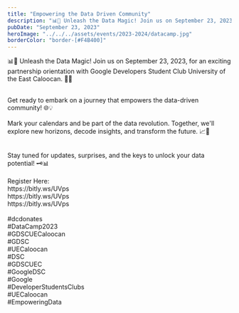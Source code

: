 ```yaml
---
title: "Empowering the Data Driven Community"
description: "📊🚀 Unleash the Data Magic! Join us on September 23, 2023, for an exciting partnership orientation with Google Developers Student Club University of the East Caloocan. 🤝✨ "
pubDate: "September 23, 2023"
heroImage: "../../../assets/events/2023-2024/datacamp.jpg"
borderColor: "border-[#F4B400]"
---
```


📊🚀 Unleash the Data Magic! Join us on September 23, 2023, for an exciting partnership orientation with Google Developers Student Club University of the East Caloocan. 🤝✨ <br /><br />

Get ready to embark on a journey that empowers the data-driven community! 🌐💡 <br />
<br />
Mark your calendars and be part of the data revolution. Together, we'll explore new horizons, decode insights, and transform the future. 📈🔮 <br />

<br />
Stay tuned for updates, surprises, and the keys to unlock your data potential! 🗝️📊 <br />

<br />
Register Here: <br />
https://bitly.ws/UVps <br />
https://bitly.ws/UVps <br />
https://bitly.ws/UVps <br />
<br />
#dcdonates <br />
#DataCamp2023 <br />
#GDSCUECaloocan <br />
#GDSC <br />
#UECaloocan <br />
#DSC <br />
#GDSCUEC <br />
#GoogleDSC <br />
#Google <br />
#DeveloperStudentsClubs <br />
#UECaloocan <br />
#EmpoweringData <br />
